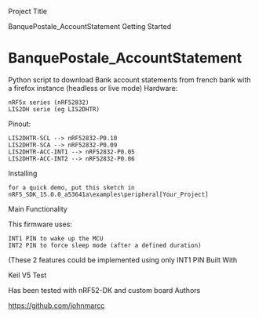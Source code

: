
Project Title

BanquePostale_AccountStatement
Getting Started
# BanquePostale_AccountStatement
Python script to download Bank account statements from french bank with a firefox instance (headless or live mode)
Hardware:

    nRF5x series (nRF52832)
    LIS2DH serie (eg LIS2DHTR)

Pinout:

    LIS2DHTR-SCL --> nRF52832-P0.10
    LIS2DHTR-SCA --> nRF52832-P0.09
    LIS2DHTR-ACC-INT1 --> nRF52832-P0.05
    LIS2DHTR-ACC-INT2 --> nRF52832-P0.06

Installing

    for a quick demo, put this sketch in nRF5_SDK_15.0.0_a53641a\examples\peripheral[Your_Project]

Main Functionality

This firmware uses:

    INT1 PIN to wake up the MCU
    INT2 PIN to force sleep mode (after a defined duration)

(These 2 features could be implemented using only INT1 PIN
Built With

Keil V5
Test

Has been tested with nRF52-DK and custom board
Authors

https://github.com/johnmarcc
